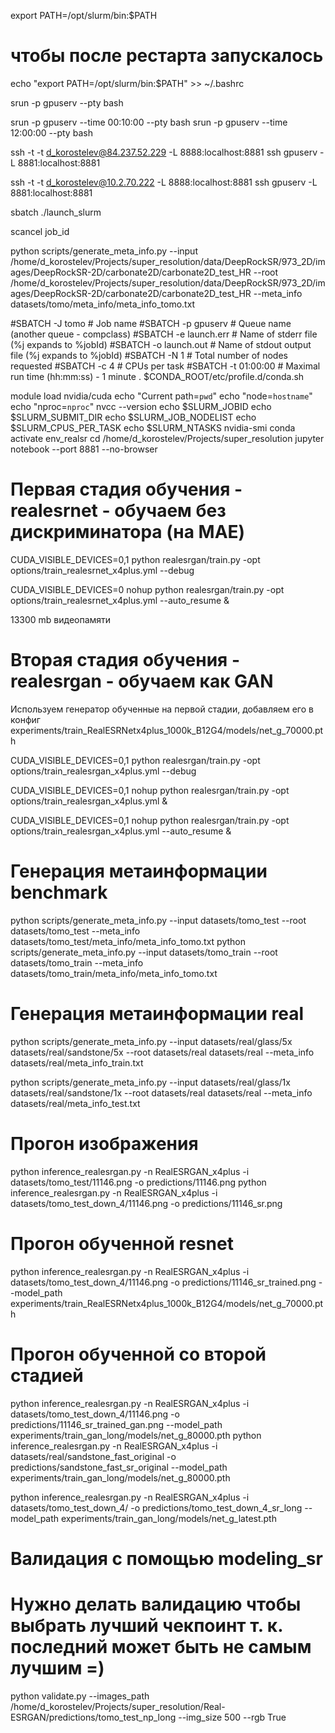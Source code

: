 export PATH=/opt/slurm/bin:$PATH

# чтобы после рестарта запускалось
echo "export PATH=/opt/slurm/bin:$PATH" >> ~/.bashrc

srun -p gpuserv --pty bash

srun -p gpuserv  --time 00:10:00 --pty bash
srun -p gpuserv  --time 12:00:00 --pty bash

ssh -t -t d_korostelev@84.237.52.229 -L 8888:localhost:8881 ssh gpuserv -L 8881:localhost:8881

ssh -t -t d_korostelev@10.2.70.222 -L 8888:localhost:8881 ssh gpuserv -L 8881:localhost:8881


sbatch ./launch_slurm

scancel job_id

python scripts/generate_meta_info.py  --input /home/d_korostelev/Projects/super_resolution/data/DeepRockSR/973_2D/images/DeepRockSR-2D/carbonate2D/carbonate2D_test_HR --root /home/d_korostelev/Projects/super_resolution/data/DeepRockSR/973_2D/images/DeepRockSR-2D/carbonate2D/carbonate2D_test_HR  --meta_info datasets/tomo/meta_info/meta_info_tomo.txt



#SBATCH -J tomo  # Job name
#SBATCH -p gpuserv # Queue name (another queue - compclass)
#SBATCH -e launch.err # Name of stderr file (%j expands to %jobId)
#SBATCH -o launch.out  # Name of stdout output file (%j expands to %jobId)
#SBATCH -N 1   # Total number of nodes requested
#SBATCH -c 4   # CPUs per task
#SBATCH -t 01:00:00 # Maximal run time (hh:mm:ss) - 1 minute
. $CONDA_ROOT/etc/profile.d/conda.sh

module load nvidia/cuda
echo "Current path=`pwd`"
echo "node=`hostname`"
echo "nproc=`nproc`"
nvcc --version
echo $SLURM_JOBID
echo $SLURM_SUBMIT_DIR
echo $SLURM_JOB_NODELIST
echo $SLURM_CPUS_PER_TASK
echo $SLURM_NTASKS
nvidia-smi
conda activate env_realsr
cd /home/d_korostelev/Projects/super_resolution
jupyter notebook --port 8881 --no-browser


# Первая стадия обучения - realesrnet - обучаем без дискриминатора (на MAE)
CUDA_VISIBLE_DEVICES=0,1 python realesrgan/train.py -opt options/train_realesrnet_x4plus.yml 
--debug

CUDA_VISIBLE_DEVICES=0 nohup python realesrgan/train.py -opt options/train_realesrnet_x4plus.yml --auto_resume &

13300 mb видеопамяти

# Вторая стадия обучения - realesrgan - обучаем как GAN

Используем генератор обученные на первой стадии, добавляем его в конфиг
experiments/train_RealESRNetx4plus_1000k_B12G4/models/net_g_70000.pth


CUDA_VISIBLE_DEVICES=0,1 python realesrgan/train.py -opt options/train_realesrgan_x4plus.yml --debug

CUDA_VISIBLE_DEVICES=0,1 nohup python realesrgan/train.py -opt options/train_realesrgan_x4plus.yml &

CUDA_VISIBLE_DEVICES=0,1 nohup python realesrgan/train.py -opt options/train_realesrgan_x4plus.yml --auto_resume &


# Генерация метаинформации benchmark
python scripts/generate_meta_info.py  --input datasets/tomo_test --root datasets/tomo_test  --meta_info datasets/tomo_test/meta_info/meta_info_tomo.txt
python scripts/generate_meta_info.py  --input datasets/tomo_train --root datasets/tomo_train  --meta_info datasets/tomo_train/meta_info/meta_info_tomo.txt

# Генерация метаинформации real


python scripts/generate_meta_info.py  --input datasets/real/glass/5x datasets/real/sandstone/5x --root datasets/real datasets/real  --meta_info datasets/real/meta_info_train.txt

python scripts/generate_meta_info.py  --input datasets/real/glass/1x datasets/real/sandstone/1x --root datasets/real datasets/real  --meta_info datasets/real/meta_info_test.txt


# Прогон изображения
python inference_realesrgan.py -n RealESRGAN_x4plus -i datasets/tomo_test/11146.png  -o predictions/11146.png 
python inference_realesrgan.py -n RealESRGAN_x4plus -i datasets/tomo_test_down_4/11146.png  -o predictions/11146_sr.png 

# Прогон обученной resnet
python inference_realesrgan.py -n RealESRGAN_x4plus -i datasets/tomo_test_down_4/11146.png  -o predictions/11146_sr_trained.png --model_path experiments/train_RealESRNetx4plus_1000k_B12G4/models/net_g_70000.pth

# Прогон обученной со второй стадией
python inference_realesrgan.py -n RealESRGAN_x4plus -i datasets/tomo_test_down_4/11146.png  -o predictions/11146_sr_trained_gan.png --model_path experiments/train_gan_long/models/net_g_80000.pth
python inference_realesrgan.py -n RealESRGAN_x4plus -i datasets/real/sandstone_fast_original  -o predictions/sandstone_fast_sr_original --model_path experiments/train_gan_long/models/net_g_80000.pth


python inference_realesrgan.py -n RealESRGAN_x4plus -i datasets/tomo_test_down_4/ -o predictions/tomo_test_down_4_sr_long --model_path experiments/train_gan_long/models/net_g_latest.pth

# Валидация с помощью modeling_sr
# Нужно делать валидацию чтобы выбрать лучший чекпоинт т. к. последний может быть не самым лучшим =)

python validate.py --images_path /home/d_korostelev/Projects/super_resolution/Real-ESRGAN/predictions/tomo_test_np_long --img_size 500 --rgb True
